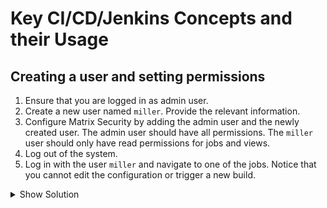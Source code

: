 # Key CI/CD/Jenkins Concepts and their Usage

## Creating a user and setting permissions

1. Ensure that you are logged in as admin user.
2. Create a new user named `miller`. Provide the relevant information.
3. Configure Matrix Security by adding the admin user and the newly created user. The admin user should have all permissions. The `miller` user should only have read permissions for jobs and views.
4. Log out of the system.
5. Log in with the user `miller` and navigate to one of the jobs. Notice that you cannot edit the configuration or trigger a new build.

<details><summary>Show Solution</summary>
<p>

Create the new user.

![Create User](./images/08-matrix-security/create-user.png)

The new user is now listed.

![User Overview](./images/08-matrix-security/user-overview.png)

Configure users and permissions.

![Matrix Security](./images/08-matrix-security/matrix-security.png)

Log in with new user.

![Matrix Security](./images/08-matrix-security/user-login.png)

The job doesn't allow any editing or build triggering operations.

![Job Overview](./images/08-matrix-security/job-overview.png)

</p>
</details>